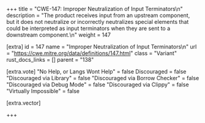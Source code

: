 +++
title = "CWE-147: Improper Neutralization of Input Terminators\n"
description = "The product receives input from an upstream component, but it does not neutralize or incorrectly neutralizes special elements that could be interpreted as input terminators when they are sent to a downstream component.\n"
weight = 147

[extra]
id = 147
name = "Improper Neutralization of Input Terminators\n"
url = "https://cwe.mitre.org/data/definitions/147.html"
class = "Variant"
rust_docs_links = []
parent = "138"

[extra.vote]
"No Help, or Langs Wont Help" = false
Discouraged = false
"Discouraged via Library" = false
"Discouraged via Borrow Checker" = false
"Discouraged via Debug Mode" = false
"Discouraged via Clippy" = false
"Virtually Impossible" = false

[extra.vector]

+++
